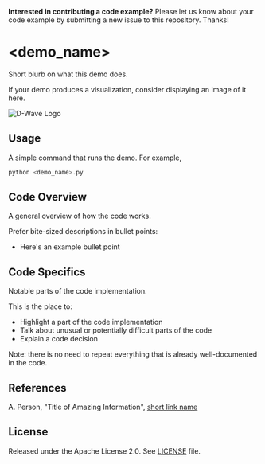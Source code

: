 **Interested in contributing a code example?** Please let us know about your
code example by submitting a new issue to this repository. Thanks!

# <demo_name>

Short blurb on what this demo does.

If your demo produces a visualization, consider displaying an image of it here.

![D-Wave Logo](dwave_logo.png)

## Usage

A simple command that runs the demo. For example,

```bash
python <demo_name>.py
```

## Code Overview

A general overview of how the code works.

Prefer bite-sized descriptions in bullet points:

* Here's an example bullet point

## Code Specifics

Notable parts of the code implementation.

This is the place to:

* Highlight a part of the code implementation
* Talk about unusual or potentially difficult parts of the code
* Explain a code decision

Note: there is no need to repeat everything that is already well-documented in
the code.

## References

A. Person, "Title of Amazing Information", [short link
name](https://example.com/)

## License

Released under the Apache License 2.0. See [LICENSE](LICENSE) file.
